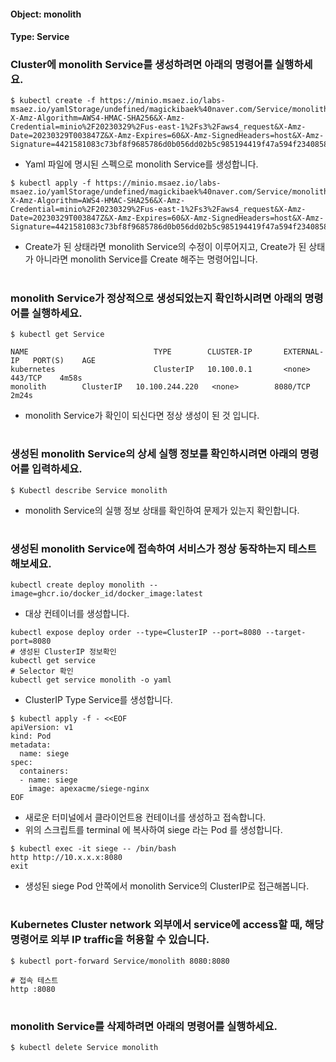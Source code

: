 
#### Object: monolith
#### Type: Service

### Cluster에 monolith Service를 생성하려면 아래의 명령어를 실행하세요.

```
$ kubectl create -f https://minio.msaez.io/labs-msaez.io/yamlStorage/undefined/magickibaek%40naver.com/Service/monolith.yaml?X-Amz-Algorithm=AWS4-HMAC-SHA256&X-Amz-Credential=minio%2F20230329%2Fus-east-1%2Fs3%2Faws4_request&X-Amz-Date=20230329T003847Z&X-Amz-Expires=60&X-Amz-SignedHeaders=host&X-Amz-Signature=4421581083c73bf8f9685786d0b056dd02b5c985194419f47a594f234085841e
```
- Yaml 파일에 명시된 스펙으로 monolith Service를 생성합니다.  

```
$ kubectl apply -f https://minio.msaez.io/labs-msaez.io/yamlStorage/undefined/magickibaek%40naver.com/Service/monolith.yaml?X-Amz-Algorithm=AWS4-HMAC-SHA256&X-Amz-Credential=minio%2F20230329%2Fus-east-1%2Fs3%2Faws4_request&X-Amz-Date=20230329T003847Z&X-Amz-Expires=60&X-Amz-SignedHeaders=host&X-Amz-Signature=4421581083c73bf8f9685786d0b056dd02b5c985194419f47a594f234085841e
```
- Create가 된 상태라면 monolith Service의 수정이 이루어지고, Create가 된 상태가 아니라면 monolith Service를 Create 해주는 명령어입니다.
#

### monolith Service가 정상적으로 생성되었는지 확인하시려면 아래의 명령어를 실행하세요.

```
$ kubectl get Service

NAME                            TYPE        CLUSTER-IP       EXTERNAL-IP   PORT(S)    AGE
kubernetes                      ClusterIP   10.100.0.1       <none>        443/TCP    4m58s
monolith        ClusterIP   10.100.244.220   <none>        8080/TCP   2m24s

```
- monolith Service가 확인이 되신다면 정상 생성이 된 것 입니다.
#

### 생성된 monolith Service의 상세 실행 정보를 확인하시려면 아래의 명령어를 입력하세요.

```
$ Kubectl describe Service monolith
```
- monolith Service의 실행 정보 상태를 확인하여 문제가 있는지 확인합니다.
#

### 생성된 monolith Service에 접속하여 서비스가 정상 동작하는지 테스트 해보세요.

```
kubectl create deploy monolith --image=ghcr.io/docker_id/docker_image:latest
```
- 대상 컨테이너를 생성합니다.  

```
kubectl expose deploy order --type=ClusterIP --port=8080 --target-port=8080
# 생성된 ClusterIP 정보확인
kubectl get service 
# Selector 확인
kubectl get service monolith -o yaml
```
- ClusterIP Type Service를 생성합니다.

```
$ kubectl apply -f - <<EOF
apiVersion: v1
kind: Pod
metadata:
  name: siege
spec:
  containers:
  - name: siege
    image: apexacme/siege-nginx
EOF
```
- 새로운 터미널에서 클라이언트용 컨테이너를 생성하고 접속합니다.
- 위의 스크립트를 terminal 에 복사하여 siege 라는 Pod 를 생성합니다.  

```
$ kubectl exec -it siege -- /bin/bash
http http://10.x.x.x:8080
exit
```
- 생성된 siege Pod 안쪽에서 monolith Service의 ClusterIP로 접근해봅니다.
#

### Kubernetes Cluster network 외부에서 service에 access할 때, 해당 명령어로 외부 IP traffic을 허용할 수 있습니다.

```
$ kubectl port-forward Service/monolith 8080:8080

# 접속 테스트
http :8080
```
#

### monolith Service를 삭제하려면 아래의 명령어를 실행하세요.

```
$ kubectl delete Service monolith
```
#

